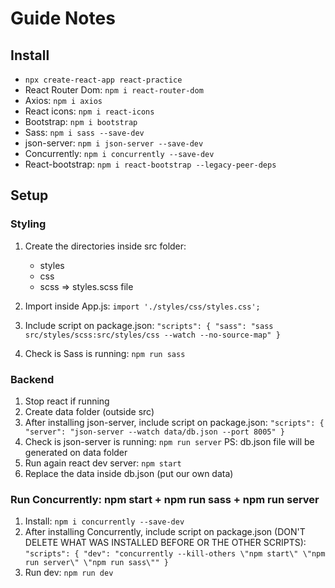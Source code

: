 # Guide Notes

## Install

- `npx create-react-app react-practice`
- React Router Dom: `npm i react-router-dom`
- Axios: `npm i axios`
- React icons: `npm i react-icons`
- Bootstrap: `npm i bootstrap`
- Sass: `npm i sass --save-dev`
- json-server: `npm i json-server --save-dev`
- Concurrently: `npm i concurrently --save-dev`
- React-bootstrap: `npm i react-bootstrap --legacy-peer-deps`

## Setup

### Styling

1. Create the directories inside src folder:

   - styles
   - css
   - scss => styles.scss file

2. Import inside App.js: `import './styles/css/styles.css';`
3. Include script on package.json:
   `"scripts": { "sass": "sass src/styles/scss:src/styles/css --watch --no-source-map" }`
4. Check is Sass is running: `npm run sass`

### Backend

1. Stop react if running
2. Create data folder (outside src)
3. After installing json-server, include script on package.json:
   `"scripts": { "server": "json-server --watch data/db.json --port 8005" }`
4. Check is json-server is running: `npm run server`
   PS: db.json file will be generated on data folder
5. Run again react dev server: `npm start`
6. Replace the data inside db.json (put our own data)

### Run Concurrently: npm start + npm run sass + npm run server

1. Install: `npm i concurrently --save-dev`
2. After installing Concurrently, include script on package.json (DON'T DELETE WHAT WAS INSTALLED BEFORE OR THE OTHER SCRIPTS):
   `"scripts": { "dev": "concurrently --kill-others \"npm start\" \"npm run server\" \"npm run sass\"" }`
3. Run dev: `npm run dev`
